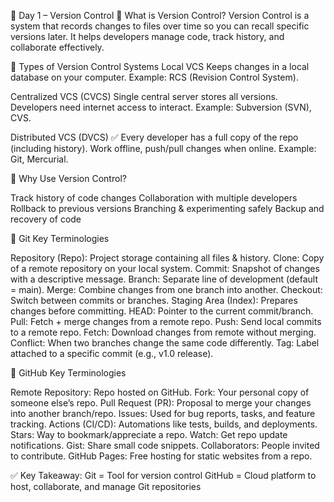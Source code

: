📘 Day 1 – Version Control
🔹 What is Version Control?
Version Control is a system that records changes to files over time so you can recall specific versions later.
It helps developers manage code, track history, and collaborate effectively.

🔹 Types of Version Control Systems
Local VCS
Keeps changes in a local database on your computer.
Example: RCS (Revision Control System).

Centralized VCS (CVCS)
Single central server stores all versions.
Developers need internet access to interact.
Example: Subversion (SVN), CVS.

Distributed VCS (DVCS) ✅
Every developer has a full copy of the repo (including history).
Work offline, push/pull changes when online.
Example: Git, Mercurial.

🔹 Why Use Version Control?

Track history of code changes
Collaboration with multiple developers
Rollback to previous versions
Branching & experimenting safely
Backup and recovery of code

🔹 Git Key Terminologies

Repository (Repo): Project storage containing all files & history.
Clone: Copy of a remote repository on your local system.
Commit: Snapshot of changes with a descriptive message.
Branch: Separate line of development (default = main).
Merge: Combine changes from one branch into another.
Checkout: Switch between commits or branches.
Staging Area (Index): Prepares changes before committing.
HEAD: Pointer to the current commit/branch.
Pull: Fetch + merge changes from a remote repo.
Push: Send local commits to a remote repo.
Fetch: Download changes from remote without merging.
Conflict: When two branches change the same code differently.
Tag: Label attached to a specific commit (e.g., v1.0 release).

🔹 GitHub Key Terminologies

Remote Repository: Repo hosted on GitHub.
Fork: Your personal copy of someone else’s repo.
Pull Request (PR): Proposal to merge your changes into another branch/repo.
Issues: Used for bug reports, tasks, and feature tracking.
Actions (CI/CD): Automations like tests, builds, and deployments.
Stars: Way to bookmark/appreciate a repo.
Watch: Get repo update notifications.
Gist: Share small code snippets.
Collaborators: People invited to contribute.
GitHub Pages: Free hosting for static websites from a repo.

✅ Key Takeaway:
Git = Tool for version control
GitHub = Cloud platform to host, collaborate, and manage Git repositories

